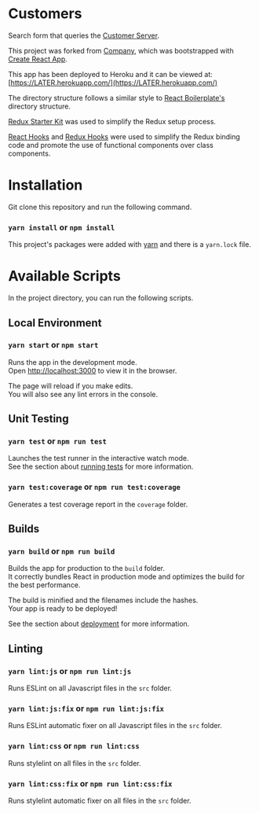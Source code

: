 # Customers
Search form that queries the [Customer Server](https://github.com/vincelawdev/CustomerServer).

This project was forked from [Company](https://github.com/vincelawdev/Company), which was bootstrapped with [Create React App](https://github.com/facebook/create-react-app).

This app has been deployed to Heroku and it can be viewed at: [https://LATER.herokuapp.com/](https://LATER.herokuapp.com/)

The directory structure follows a similar style to [React Boilerplate's](https://github.com/react-boilerplate/react-boilerplate/tree/master/app) directory structure.

[Redux Starter Kit](https://redux-starter-kit.js.org/) was used to simplify the Redux setup process.

[React Hooks](https://reactjs.org/docs/hooks-intro.html) and [Redux Hooks](https://react-redux.js.org/next/api/hooks) were used to simplify the Redux binding code and promote the use of functional components over class components.

# Installation

Git clone this repository and run the following command.

### `yarn install` or `npm install`

This project's packages were added with [yarn](https://yarnpkg.com/en/) and there is a `yarn.lock` file.

# Available Scripts

In the project directory, you can run the following scripts.

## Local Environment

### `yarn start` or `npm start`

Runs the app in the development mode.<br />
Open [http://localhost:3000](http://localhost:3000) to view it in the browser.

The page will reload if you make edits.<br />
You will also see any lint errors in the console.

## Unit Testing

### `yarn test` or `npm run test`

Launches the test runner in the interactive watch mode.<br />
See the section about [running tests](https://facebook.github.io/create-react-app/docs/running-tests) for more information.

### `yarn test:coverage` or `npm run test:coverage`

Generates a test coverage report in the `coverage` folder.

## Builds

### `yarn build` or `npm run build`

Builds the app for production to the `build` folder.<br />
It correctly bundles React in production mode and optimizes the build for the best performance.

The build is minified and the filenames include the hashes.<br />
Your app is ready to be deployed!

See the section about [deployment](https://facebook.github.io/create-react-app/docs/deployment) for more information.

## Linting

### `yarn lint:js` or `npm run lint:js`

Runs ESLint on all Javascript files in the `src` folder.

### `yarn lint:js:fix` or `npm run lint:js:fix`

Runs ESLint automatic fixer on all Javascript files in the `src` folder.

### `yarn lint:css` or `npm run lint:css`

Runs stylelint on all files in the `src` folder.

### `yarn lint:css:fix` or `npm run lint:css:fix`

Runs stylelint automatic fixer on all files in the `src` folder.